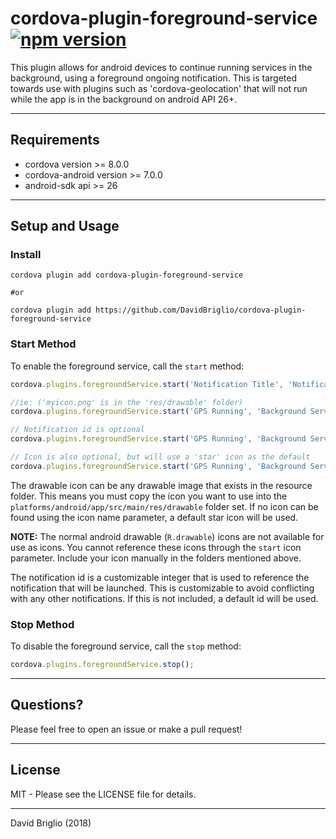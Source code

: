 # cordova-plugin-foreground-service [![npm version](https://badge.fury.io/js/cordova-plugin-foreground-service.svg)](https://badge.fury.io/js/cordova-plugin-foreground-service)

This plugin allows for android devices to continue running services in the background, using a foreground ongoing notification. This is targeted towards use with plugins such as 'cordova-geolocation' that will not run while the app is in the background on android API 26+.

---

## Requirements

- cordova version >= 8.0.0
- cordova-android version >= 7.0.0
- android-sdk api >= 26

---

## Setup and Usage

### Install

```shell
cordova plugin add cordova-plugin-foreground-service

#or

cordova plugin add https://github.com/DavidBriglio/cordova-plugin-foreground-service
```

### Start Method

To enable the foreground service, call the `start` method:

```javascript
cordova.plugins.foregroundService.start('Notification Title', 'Notification Text', 'drawable-icon-name', [notification id]);

//ie: ('myicon.png' is in the 'res/drawable' folder)
cordova.plugins.foregroundService.start('GPS Running', 'Background Service', 'myicon', 10);

// Notification id is optional
cordova.plugins.foregroundService.start('GPS Running', 'Background Service', 'myicon');

// Icon is also optional, but will use a 'star' icon as the default
cordova.plugins.foregroundService.start('GPS Running', 'Background Service');
```

The drawable icon can be any drawable image that exists in the resource folder. This means you must copy the icon you want to use into the `platforms/android/app/src/main/res/drawable` folder set. If no icon can be found using the icon name parameter, a default star icon will be used.

**NOTE:** The normal android drawable (`R.drawable`) icons are not available for use as icons. You cannot reference these icons through the `start` icon parameter. Include your icon manually in the folders mentioned above.

The notification id is a customizable integer that is used to reference the notification that will be launched. This is customizable to avoid conflicting with any other notifications. If this is not included, a default id will be used.

### Stop Method

To disable the foreground service, call the `stop` method:

```javascript
cordova.plugins.foregroundService.stop();
```

---

## Questions?

Please feel free to open an issue or make a pull request!

---

## License

MIT - Please see the LICENSE file for details.

---

David Briglio (2018)
